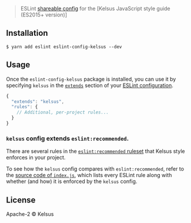 > ESLint [shareable config](http://eslint.org/docs/developer-guide/shareable-configs.html) for the [Kelsus JavaScript style guide (ES2015+ version)]


## Installation

```
$ yarn add eslint eslint-config-kelsus --dev
```


## Usage

Once the `eslint-config-kelsus` package is installed, you can use it by specifying `kelsus` in the [`extends`](http://eslint.org/docs/user-guide/configuring#extending-configuration-files) section of your [ESLint configuration](http://eslint.org/docs/user-guide/configuring).

```js
{
  "extends": "kelsus",
  "rules": {
    // Additional, per-project rules...
  }
}
```

### `kelsus` config extends `eslint:recommended`.

There are several rules in the [`eslint:recommended` ruleset](http://eslint.org/docs/rules/) that Kelsus style enforces in your project.

To see how the `kelsus` config compares with `eslint:recommended`, refer to the [source code of `index.js`](https://github.com/kelsus/eslint-config-kelsus/blob/master/index.js), which lists every ESLint rule along with whether (and how) it is enforced by the `kelsus` config.


## License

Apache-2 © Kelsus

